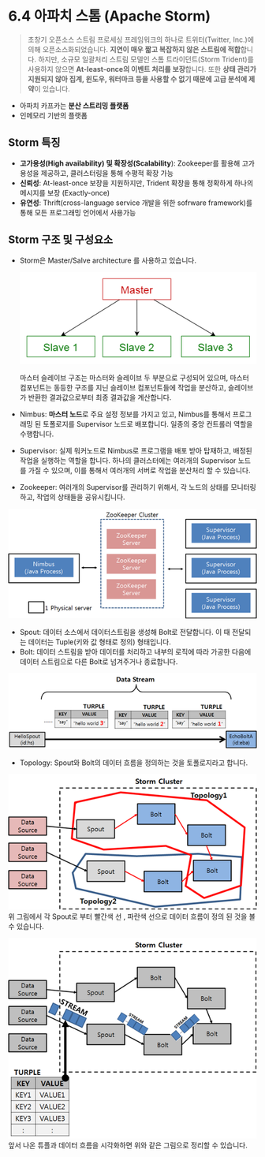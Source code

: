 # 6.4 아파치 스톰 (Apache Storm)

> 초창기 오픈소스 스트림 프로세싱 프레임워크의 하나로 트위터(Twitter, Inc.)에 의해 오픈소스화되었습니다. **지연이 매우 짧고 복잡하지 않은 스트림에 적합**합니다. 하지만, 소규모 일괄처리 스트림 모델인 스톰 트라이던트(Storm Trident)를 사용하지 않으면 **At-least-once의 이벤트 처리를 보장**합니다. 또한 **상태 관리가 지원되지 않아 집계, 윈도우, 워터마크 등을 사용할 수 없기 때문에 고급 분석에 제약**이 있습니다.
> 
- 아파치 카프카는 **분산 스트리밍 플랫폼**
- 인메모리 기반의 플랫폼

## Storm 특징

- **고가용성(High availability) 및 확장성(Scalability**): Zookeeper를 활용해 고가용성을 제공하고, 클러스터링을 통해 수평적 확장 가능
- **신뢰성**: At-least-once 보장을 지원하지만, Trident 확장을 통해 정확하게 하나의 메시지를 보장 (Exactly-once)
- **유연성**: Thrift(cross-language service 개발을 위한 sofrware framework)를 통해 모든 프로그래밍 언어에서 사용가능

## Storm 구조 및 구성요소

- Storm은 Master/Salve architecture 를 사용하고 있습니다.
    
    ![master-slave-structure](images/4.1_master-slave-structure.png)
    
    마스터 슬레이브 구조는 마스터와 슬레이브 두 부분으로 구성되어 있으며, 마스터 컴포넌트는 동등한 구조를 지닌 슬레이브 컴포넌트들에 작업을 분산하고, 슬레이브가 반환한 결과값으로부터 최종 결과값을 계산합니다.
    
- Nimbus: **마스터 노드**로 주요 설정 정보를 가지고 있고, Nimbus를 통해서 프로그래밍 된 토폴로지를 Supervisor 노드로 배포합니다. 일종의 중앙 컨트롤러 역할을 수행합니다.
- Supervisor: 실제 워커노드로 Nimbus로 프로그램을 배포 받아 탑재하고, 배정된 작업을 실행하는 역할을 합니다. 하나의 클러스터에는 여러개의 Supervisor 노드를 가질 수 있으며, 이를 통해서 여러개의 서버로 작업을 분산처리 할 수 있습니다.
- Zookeeper: 여러개의 Supervisor를 관리하기 위해서, 각 노드의 상태를 모니터링하고, 작업의 상태들을 공유시킵니다.

![storm-structure](images/4.2_storm-structure.png)

- Spout: 데이터 소스에서 데이터스트림을 생성해 Bolt로 전달합니다. 이 때 전달되는 데이터는 Tuple(키와 값 형태로 정의) 형태입니다.
- Bolt: 데이터 스트림을 받아 데이터를 처리하고 내부의 로직에 따라 가공한 다음에 데이터 스트림으로 다른 Bolt로 넘겨주거나 종료합니다.

![tuple](images/4.3_storm-tuple.png)


- Topology: Spout와 Bolt의 데이터 흐름을 정의하는 것을 토폴로지라고 합니다.

![topology1](images/4.4_storm-topology.png)<br>
위 그림에서 각 Spout로 부터 빨간색 선 , 파란색 선으로 데이터 흐름이 정의 된 것을 볼 수 있습니다.


![opology2](images/4.5_storm-topology.png)<br>
앞서 나온 튜플과 데이터 흐름을 시각화하면 위와 같은 그림으로 정리할 수 있습니다.


<script src="https://utteranc.es/client.js"
        repo="Pseudo-Lab/data-engineering-for-everybody"
        issue-term="pathname"
        label="comments"
        theme="preferred-color-scheme"
        crossorigin="anonymous"
        async>
</script>